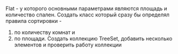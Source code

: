 Flat - у которого основными параметрами являются площадь и количество спален.
Создать класс который сразу бы определял правила сортировки - 
1) по количеству комнат и 
2) по площади. 
Создать коллекцию TreeSet, добавить несколько элементов и проверить работу коллекции